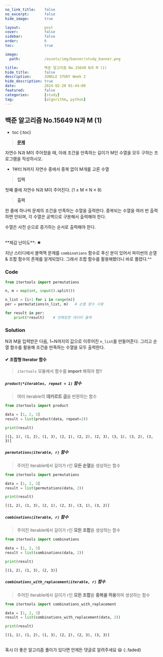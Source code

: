 ```yaml
---
no_link_title:    false 
no_excerpt:       false 
hide_image:       true

layout:           post
cover:            false
sidebar:          false
order:            0      
toc:              true

image:
  path:           /assets/img/banner/study_banner.png

title:            백준 알고리즘 No.15649 N과 M (1)
hide_title:       false
description:      JUNGLE STUDY Week 2
hide_description: true
date:             2024-02-20 01:44:00
featured:         false
categories:       [study]
tag:              [algorithm, python]
---
```


## 백준 알고리즘 No.15649 N과 M (1)

* toc
{:toc}

> [**문제**](https://www.acmicpc.net/problem/15649)

자연수 N과 M이 주어졌을 때, 아래 조건을 만족하는 길이가 M인 수열을 모두 구하는 프로그램을 작성하시오.

- 1부터 N까지 자연수 중에서 중복 없이 M개를 고른 수열

> **입력**

첫째 줄에 자연수 N과 M이 주어진다. (1 ≤ M ≤ N ≤ 8)

> **출력** 

한 줄에 하나씩 문제의 조건을 만족하는 수열을 출력한다. 중복되는 수열을 여러 번 출력하면 안되며, 각 수열은 공백으로 구분해서 출력해야 한다.

수열은 사전 순으로 증가하는 순서로 출력해야 한다.

<br>
**체감 난이도**: ★

지난 스터디에서 블랙잭 문제를 `combinations` 함수로 푸신 분이 있어서 파이썬의 순열 & 조합 함수의 존재를 알게되었다.
그래서 조합 함수를 활용해봤더니 바로 풀렸다.^^

### Code
```python
from itertools import permutations

n, m = map(int, input().split())

n_list = [i+1 for i in range(n)]
per = permutations(n_list, m)   # 순열 함수 사용

for result in per:
    print(*result)    # 언패킹한 데이터 출력
```

### Solution
N과 M을 입력받은 다음, 1~N까지의 값으로 이루어진 `n_list`를 만들어준다. 그리고 순열 함수를 활용해 조건을 만족하는 수열을 모두 출력한다.

#### ✔ 조합형 Iterator 함수
> `itertools` 모듈에서 함수를 **import** 해줘야 함!!

##### `product(*iterables, repeat = 1)` 함수
> 여러 iterable의 **데카르트 곱**을 반환하는 함수

```python
from itertools import product

data = [1, 2, 3]
result = list(product(data, repeat=2))

print(result)
```
```
[(1, 1), (1, 2), (1, 3), (2, 1), (2, 2), (2, 3), (3, 1), (3, 2), (3, 3)]
```

##### `permutations(iterable, r)` 함수
> 주어진 iterable에서 길이가 r인 **모든 순열**을 생성하는 함수

```python
from itertools import permutations

data = [1, 2, 3]
result = list(permutations(data, 2))

print(result)
```
```
[(1, 2), (1, 3), (2, 1), (2, 3), (3, 1), (3, 2)]
```

##### `combinations(iterable, r)` 함수
> 주어진 iterable에서 길이가 r인 **모든 조합**을 생성하는 함수

```python
from itertools import combinations

data = [1, 2, 3]
result = list(combinations(data, 2))

print(result)
```
```
[(1, 2), (1, 3), (2, 3)]
```

##### `combinations_with_replacement(iterable, r)` 함수
> 주어진 iterable에서 길이가 r인 **모든 조합**을 **중복을 허용**하여 생성하는 함수

```python
from itertools import combinations_with_replacement

data = [1, 2, 3]
result = list(combinations_with_replacement(data, 2))

print(result)
```
```
[(1, 1), (1, 2), (1, 3), (2, 2), (2, 3), (3, 3)]
```

<br>
혹시 더 좋은 알고리즘 풀이가 있다면 언제든 댓글로 알려주세요 😃
{:.faded}